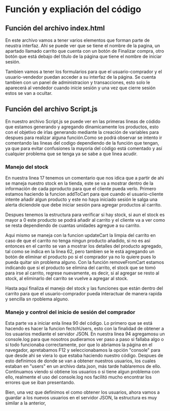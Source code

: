 # Función y expliación del código
## Función del archivo index.html

En este archivo vamos a tener varios elementos que forman parte de neustra interfaz. Ahi se puede ver que se tiene el nombre de la pagina, un apartado llamado carrito que cuenta con un botón de Finalizar compra, otro botón que está debajo del titulo de la página que tiene el nombre de iniciar sesión. 

Tambien vamos a tener los formularios para que el usuario-comprador y el usuario-vendedor puedan acceder a su interfaz de la página. Se cuenta tambien con un panel de administracion y transacciones, esto solo le aparecerá al vendedor cuando inicie sesión y una vez que cierre sesión estos se van a ocultar. 

## Función del archivo Script.js

En nuestro archivo Script.js se puede ver en las primeras lineas de códido que estamos generando y agregando dinamicamente los productos, esto con el objetivo de irlas generando mediante la creación de variables para despues para realizar alguna función.Como se podrá observar se intento ir comentando las lineas del codigo dependiendo de la función que tengan, ya que para evitar confusiones la mayoria del código está comentado y así cualquier problema que se tenga ya se sabe a que linea acudir. 

### Manejo del stock
En nuestra linea 17 tenemos un comentario que nos idica que a partir de ahi se maneja nuestro stock en la tienda, este se va a mostrar dentro de la información de cada pproducto para que el cliente pueda verlo. 
Primero estamos haciendo la funcion addToCart para que cuando el usuario-cliente intente añadir algun producto y este no haya iniciado sesión le salga una alerta diciendole que debe iniciar sesión para agregar productos al carrito.

Despues tenemos la estructura para verificar si hay stock, si aun el stock es mayor a 0 este producto se podrá añadir al carrito y el cliente va a ver como se resta dependiendo de cuantas unidades agregue a su carrito.

Aqui mismo se maneja con la funcion updateCart la limpia del carrito en caso de que el carrito no tenga ningun producto añadido, si no es así entonces en el carrito se van a mostrar los detalles del producto agregado, tal como se indica en la linea 62, pero tambien se le está agregando un botón de eliminar el producto po si el comprador ya no lo quiere pues lo pueda quitar sin problema alguno. Con la función removeFromCart estamos indicando que si el producto se elimina del carrito, el stock que se tomó para irse al carrito, regrese nuevamente, es decir, si al agregar se resto al stock, al eliminarlo del carrito se vuelve a agregar al stock. 

Hasta aquí finaliza el manejo del stock y las funciones que están dentro del carrito para que el usuario-comprador pueda interactuar de manera rapida y sencilla sn rpoblema alguno. 

### Manejo y control del inicio de sesión del comprador
Esta parte va a iniciar enla linea 90 del código. Lo primero que se está hacendo es hacer la funcion fectchUsers, esto con la finalidad de obtener a los usuarios mediante el servidor JSON. En nuestra linea 94 agregamosu un console.log para que nosotros pudieramos ver paso a paso si fallaba algo o si todo funcionaba correctamente, por que lo abriamos la página en el navegador, apretabamos F12 y seleccionabamos la opción "console" para que desde ahi se viera lo que estaba haciendo nuestro código. Despues de esto definimos de donde se van a obtener nuestros usuarios, los cuales estaban en "users" en un archivo data.json, más tarde hablaremos de ello. Continuamos viendo si obtiene los usuarios o si tiene algun problema con ello, realmente el uso del console.log nos facilitó mucho encontrar los errores que se iban presentando. 

Bien, una vez que definimos el como obtener los usuarios, ahora vamos a guardar a los nuevos usuarios en el servidor JSON, la estructura es muy similar a la anterior, 



